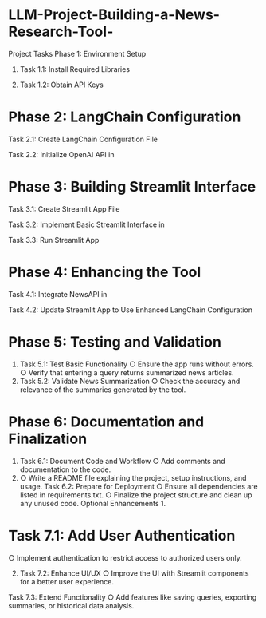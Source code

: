 # LLM-Project-Building-a-News-Research-Tool-
Project Tasks Phase 1: Environment Setup 
1. Task 1.1: Install Required Libraries

2. Task 1.2: Obtain API Keys

# Phase 2: LangChain Configuration 

Task 2.1: Create LangChain Configuration File

Task 2.2: Initialize OpenAI API in 

# Phase 3: Building Streamlit Interface 

Task 3.1: Create Streamlit App File

Task 3.2: Implement Basic Streamlit Interface in

Task 3.3: Run Streamlit App 

# Phase 4: Enhancing the Tool

Task 4.1: Integrate NewsAPI in

Task 4.2: Update Streamlit App to Use Enhanced LangChain Configuration 


# Phase 5: Testing and Validation 
1. Task 5.1: Test Basic Functionality ○ Ensure the app runs without errors. ○ Verify that entering a query returns summarized news articles.
2. Task 5.2: Validate News Summarization ○ Check the accuracy and relevance of the summaries generated by the tool.
  
# Phase 6: Documentation and Finalization 
1. Task 6.1: Document Code and Workflow ○ Add comments and documentation to the code.
2.  ○ Write a README file explaining the project, setup instructions, and usage.
Task 6.2: Prepare for Deployment ○ Ensure all dependencies are listed in requirements.txt. ○ Finalize the project structure and clean up any unused code. Optional Enhancements 1.
   
# Task 7.1: Add User Authentication 
○ Implement authentication to restrict access to authorized users only.

2. Task 7.2: Enhance UI/UX ○ Improve the UI with Streamlit components for a better user experience.
   
 Task 7.3: Extend Functionality ○ Add features like saving queries, exporting summaries, or historical data analysis. 

 

